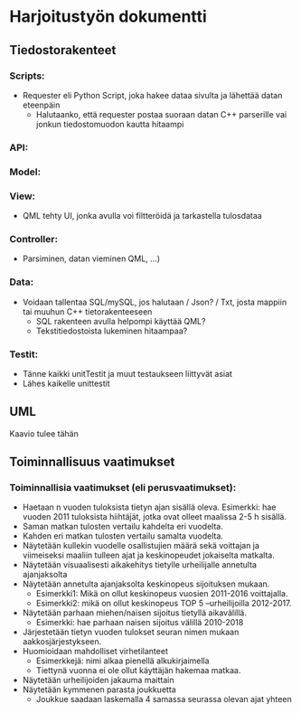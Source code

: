 # Harjoitustyön dokumentti

## Tiedostorakenteet
  ### Scripts:
  - Requester eli Python Script, joka hakee dataa sivulta ja lähettää datan eteenpäin
    - Halutaanko, että requester postaa suoraan datan C++ parserille vai jonkun tiedostomuodon kautta hitaampi
  ### API:
  ### Model:
  ### View:
  - QML tehty UI, jonka avulla voi filtteröidä ja tarkastella tulosdataa
  ### Controller:
  - Parsiminen, datan vieminen QML, ...)
  ### Data:
  - Voidaan tallentaa SQL/mySQL, jos halutaan / Json? / Txt, josta mappiin tai muuhun C++ tietorakenteeseen
    - SQL rakenteen avulla helpompi käyttää QML?
    - Tekstitiedostoista lukeminen hitaampaa?
  ### Testit:
  - Tänne kaikki unitTestit ja muut testaukseen liittyvät asiat
  - Lähes kaikelle unittestit
    
## UML

Kaavio tulee tähän
    
## Toiminnallisuus vaatimukset
### Toiminnallisia vaatimukset (eli perusvaatimukset):
- Haetaan n vuoden tuloksista tietyn ajan sisällä oleva. Esimerkki: hae vuoden 2011 tuloksista hiihtäjät, jotka ovat olleet maalissa 2-5 h sisällä.
- Saman matkan tulosten vertailu kahdelta eri vuodelta.
- Kahden eri matkan tulosten vertailu samalta vuodelta.
- Näytetään kullekin vuodelle osallistujien määrä sekä voittajan ja viimeiseksi maaliin
tulleen ajat ja keskinopeudet jokaiselta matkalta.
- Näytetään visuaalisesti aikakehitys tietylle urheilijalle annetulta ajanjaksolta
- Näytetään annetulta ajanjaksolta keskinopeus sijoituksen mukaan. 
  - Esimerkki1: Mikä on ollut keskinopeus vuosien 2011-2016 voittajalla. 
  - Esimerkki2: mikä on ollut keskinopeus TOP 5 –urheilijoilla 2012-2017.
- Näytetään parhaan miehen/naisen sijoitus tietyllä aikavälillä. 
  - Esimerkki: hae parhaan naisen sijoitus välillä 2010-2018
- Järjestetään tietyn vuoden tulokset seuran nimen mukaan aakkosjärjestykseen.
- Huomioidaan mahdolliset virhetilanteet 
  - Esimerkkejä: nimi alkaa pienellä alkukirjaimella
  - Tiettynä vuonna ei ole ollut käyttäjän hakemaa matkaa.
- Näytetään urheilijoiden jakauma maittain
- Näytetään kymmenen parasta joukkuetta
  - Joukkue saadaan laskemalla 4 samassa seurassa olevan ajat yhteen
